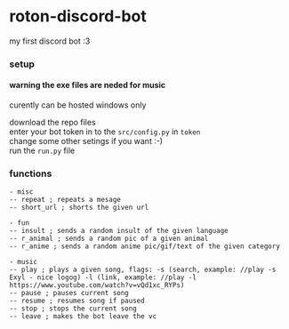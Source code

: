 # roton-discord-bot
my first discord bot :3


### setup
#### warning the exe files are neded for music
curently can be hosted windows only <br>

download the repo files <br>
enter your bot token in to the `src/config.py` in `token` <br>
change some other setings if you want :-) <br>
run the `run.py` file <br>

### functions
```
- misc
-- repeat ; repeats a mesage
-- short_url ; shorts the given url

- fun
-- insult ; sends a random insult of the given language
-- r_animal ; sends a random pic of a given animal
-- r_anime ; sends a random anime pic/gif/text of the given category

- music
-- play ; plays a given song, flags: -s (search, example: //play -s Exyl - nice logog) -l (link, example: //play -l https://www.youtube.com/watch?v=vQd1xc_RYPs)
-- pause ; pauses current song 
-- resume ; resumes song if paused
-- stop ; stops the current song
-- leave ; makes the bot leave the vc
```
